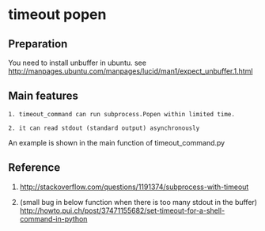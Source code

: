 timeout popen
=============


Preparation
-----------
You need to install unbuffer in ubuntu.
see http://manpages.ubuntu.com/manpages/lucid/man1/expect_unbuffer.1.html

Main features
-------------

```
1. timeout_command can run subprocess.Popen within limited time.

2. it can read stdout (standard output) asynchronously
```

An example is shown in the main function of timeout_command.py 

Reference
---------

1. http://stackoverflow.com/questions/1191374/subprocess-with-timeout

2. (small bug in below function when there is too many stdout in the buffer) http://howto.pui.ch/post/37471155682/set-timeout-for-a-shell-command-in-python
